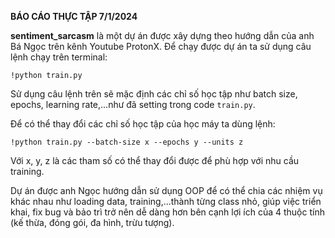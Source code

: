 **BÁO CÁO THỰC TẬP 7/1/2024**

**sentiment_sarcasm** là một dự án được xây dựng theo hướng dẫn của anh Bá Ngọc trên kênh Youtube ProtonX.
Để chạy được dự án ta sử dụng câu lệnh chạy trên terminal:

`!python train.py`

Sử dụng câu lệnh trên sẽ mặc định các chỉ số học tập như batch size, epochs, learning rate,...như đã setting trong code `train.py`.

Để có thể thay đổi các chỉ số học tập của học máy ta dùng lệnh:

`!python train.py --batch-size x --epochs y --units z`

Với x, y, z là các tham số có thể thay đổi được để phù hợp với nhu cầu training.

Dự án được anh Ngọc hướng dẫn sử dụng OOP để có thể chia các nhiệm vụ khác nhau như loading data, training,...thành từng class nhỏ, giúp việc triển khai, fix bug và bảo trì trở nên dễ dàng hơn bên cạnh lợi ích của 4 thuộc tính (kế thừa, đóng gói, đa hình, trừu tượng). 

